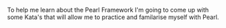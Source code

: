 To help me learn about the Pearl Framework I'm going to come up with some Kata's that will allow me to practice and familarise myself with Pearl.
